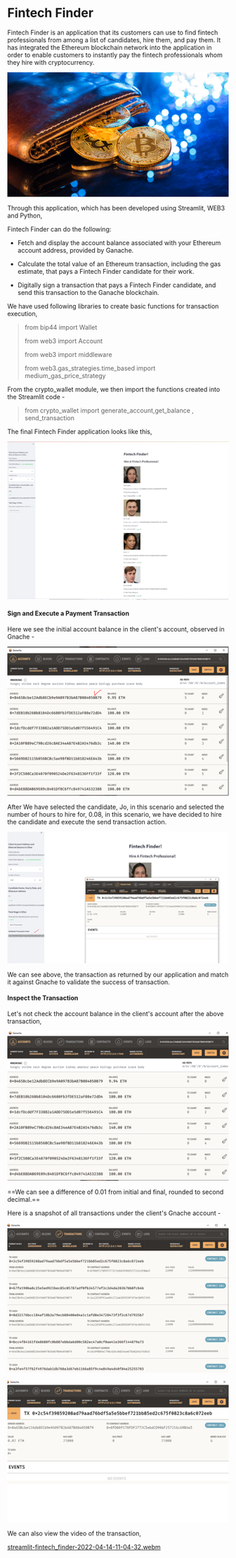 # Fintech Finder

Fintech Finder is an application that its customers can use to find fintech professionals from among a list of candidates, hire them, and pay them. It has integrated the Ethereum blockchain network into the application in order to enable customers to instantly pay the fintech professionals whom they hire with cryptocurrency.

![19-4-challenge-image.png](./Images/19-4-challenge-image.png)

Through this application, which has been developed using Streamlit, WEB3 and Python,

Fintech Finder can do the following:

- Fetch and display the account balance associated with your Ethereum account address, provided by Ganache.
    
- Calculate the total value of an Ethereum transaction, including the gas estimate, that pays a Fintech Finder candidate for their work.
    
- Digitally sign a transaction that pays a Fintech Finder candidate, and send this transaction to the Ganache blockchain.
    

We have used following libraries to create basic functions for transaction execution,

> from bip44 import Wallet
> 
> from web3 import Account
> 
> from web3 import middleware
> 
> from web3.gas\_strategies.time\_based import medium\_gas\_price_strategy

From the crypto_wallet module, we then import the functions created into the Streamlit code -

> from crypto\_wallet import generate\_account,get\_balance , send\_transaction

The final Fintech Finder application looks like this,

![Screen1.PNG](./Images/Screen1.PNG)

#### Sign and Execute a Payment Transaction

Here we see the initial account balance in the client's account, observed in Gnache -

![initial.PNG](./Images/initial.PNG)

After We have selected the candidate, Jo, in this scenario and selected the number of hours to hire for, 0.08, in this scenario, we have decided to hire the candidate and execute the send transaction action.

![Trans.PNG](./Images/Trans.PNG)

We can see above, the transaction as returned by our application and match it against Gnache to validate the success of transaction.

#### Inspect the Transaction

Let's not check the account balance in the client's account after the above transaction,

![Final.PNG](./Images/Final.PNG)

==We can see a difference of 0.01 from initial and final, rounded to second decimal.==

Here is a snapshot of all transactions under the client's Gnache account -

![Transdet.PNG](./Images/Transdet.PNG)

![Transdet1.PNG](./Images/Transdet1.PNG)

We can also view the video of the transaction,

[streamlit-fintech_finder-2022-04-14-11-04-32.webm](streamlit-fintech_finder-2022-04-14-11-04-32.webm)